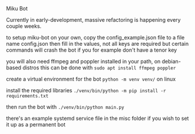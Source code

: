 Miku Bot 

Currently in early-development, massive refactoring is happening every couple weeks.



to setup miku-bot on your own, copy the config_example.json file to a file name config.json then fill in the values, not all keys are required but certain commands will crash the bot if you for example don't have a tenor key

you will also need ffmpeg and poppler installed in your path, on debian-based distros this can be done with `sudo apt install ffmpeg poppler`

create a virtual environment for the bot `python -m venv venv/` on linux

install the required libraries `./venv/bin/python -m pip install -r requirements.txt`

then run the bot with `./venv/bin/python main.py`



there's an example systemd service file in the misc folder if you wish to set it up as a permanent bot
